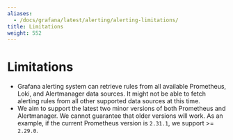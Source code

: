 ```yaml
---
aliases:
  - /docs/grafana/latest/alerting/alerting-limitations/
title: Limitations
weight: 552
---
```


# Limitations

- Grafana alerting system can retrieve rules from all available Prometheus, Loki, and Alertmanager data sources. It might not be able to fetch alerting rules from all other supported data sources at this time.
- We aim to support the latest two minor versions of both Prometheus and Alertmanager. We cannot guarantee that older versions will work. As an example, if the current Prometheus version is `2.31.1`, we support >= `2.29.0`.
